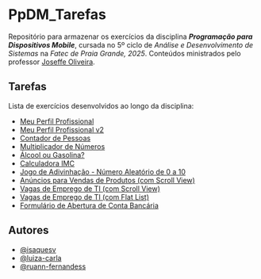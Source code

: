 
# PpDM_Tarefas

Repositório para armazenar os exercícios da disciplina ***Programação para Dispositivos Mobile***, cursada no 5º ciclo de *Análise e Desenvolvimento de Sistemas* na *Fatec de Praia Grande, 2025*. Conteúdos ministrados pelo professor [Joseffe Oliveira](https://www.linkedin.com/in/joseffe/).

## Tarefas

Lista de exercícios desenvolvidos ao longo da disciplina:

 - [Meu Perfil Profissional](https://github.com/isaquesv/PpDM_Tarefas/tree/master/ex1-1-meu-perfil-profissional)
 - [Meu Perfil Profissional v2](https://github.com/isaquesv/PpDM_Tarefas/tree/master/ex1-2-meu-perfil-profissional-2)
 - [Contador de Pessoas](https://github.com/isaquesv/PpDM_Tarefas/tree/master/ex2-contador-pessoas)
 - [Multiplicador de Números](https://github.com/isaquesv/PpDM_Tarefas/tree/master/ex3-multiplicador-de-numeros)
 - [Álcool ou Gasolina?](https://github.com/isaquesv/PpDM_Tarefas/tree/master/ex4-alcool-ou-gasolina)
 - [Calculadora IMC](https://github.com/isaquesv/PpDM_Tarefas/tree/master/ex5-calculo-imc)
 - [Jogo de Adivinhação - Número Aleatório de 0 a 10](https://github.com/isaquesv/PpDM_Tarefas/tree/master/ex6-jogo-numero-aleatorio)
 - [Anúncios para Vendas de Produtos (com Scroll View)](https://github.com/isaquesv/PpDM_Tarefas/tree/master/ex7-anuncios-vendas-produtos)
 - [Vagas de Emprego de TI (com Scroll View)](https://github.com/isaquesv/PpDM_Tarefas/tree/master/ex8-vagas-empregos-ti-scroll-view)
 - [Vagas de Emprego de TI (com Flat List)](https://github.com/isaquesv/PpDM_Tarefas/tree/master/ex9-vagas-empregos-ti-flat-list)
 - [Formulário de Abertura de Conta Bancária](https://github.com/isaquesv/PpDM_Tarefas/tree/master/ex10-formulario-abertura-conta-bancaria)

## Autores

- [@isaquesv](https://www.github.com/isaquesv)
- [@luiza-carla](https://www.github.com/luiza-carla)
- [@ruann-fernandess](https://www.github.com/ruann-fernandess)